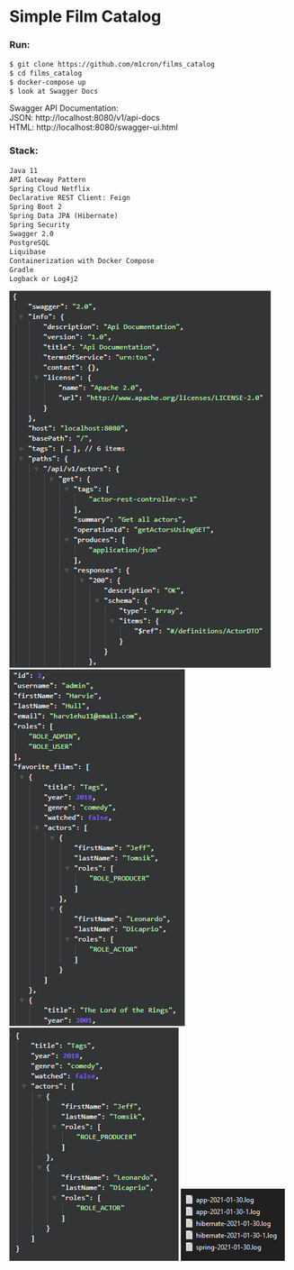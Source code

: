 # Simple Film Catalog

### Run:
```
$ git clone https://github.com/m1cron/films_catalog
$ cd films_catalog
$ docker-compose up
$ look at Swagger Docs
```

Swagger API Documentation: </br>
JSON: http://localhost:8080/v1/api-docs </br>
HTML: http://localhost:8080/swagger-ui.html

### Stack:
```
Java 11
API Gateway Pattern
Spring Cloud Netflix
Declarative REST Client: Feign
Spring Boot 2
Spring Data JPA (Hibernate)
Spring Security
Swagger 2.0
PostgreSQL
Liquibase
Containerization with Docker Compose
Gradle
Logback or Log4j2
```

![Image alt](https://github.com/m1cron/films_catalog/raw/master/screens/1.png)
![Image alt](https://github.com/m1cron/films_catalog/raw/master/screens/2.png)
![Image alt](https://github.com/m1cron/films_catalog/raw/master/screens/3.png)
![Image alt](https://github.com/m1cron/films_catalog/raw/master/screens/4.png)